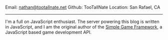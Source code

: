 Email:      nathan@tootallnate.net
Github:     TooTallNate
Location:   San Rafael, CA

---------

I'm a full on JavaScript enthusiast. The server powering this blog is written
in JavaScript, and I am the original author of the [Simple Game Framework], a
JavaScript based game development API.

[Simple Game Framework]: http://www.simplegameframework.com
